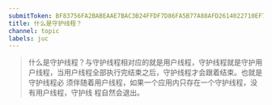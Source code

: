 ```yaml
---
submitToken: BF83756FA2BABEAAE7BAC3B24FFDF7D86FA5B77A88AFD2614022710EF7D57024
title: 什么是守护线程？
channel: topic
labels: juc
---
```


> 什么是守护线程？与守护线程相对应的就是用户线程，守护线程就是守护用户线程，当用户线程全部执行完结束之后，守护线程才会跟着结束。也就是守护线程必 须伴随着用户线程，如果一个应用内只存在一个守护线程，没有用户线程，守护线 程自然会退出。